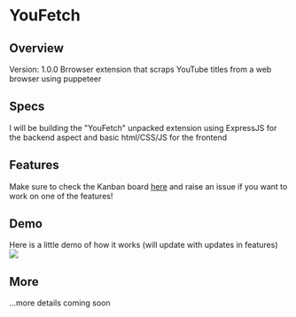 # YouFetch

## Overview
Version: 1.0.0
Brrowser extension that scraps YouTube titles from a web browser using puppeteer  

## Specs
I will be building the "YouFetch" unpacked extension using ExpressJS for the backend aspect and basic html/CSS/JS for the frontend

## Features
Make sure to check the Kanban board [here](https://www.figma.com/board/L7wDKDxPugZ3aMLXLRre0P/Search-Youtube?node-id=13%3A3612&t=Wafg76mmqyLNNcf7-1) and raise an issue if you want to work on one of the features!

## Demo
Here is a little demo of how it works (will update with updates in features)
![](Demo/demo1.gif)
## More
...more details coming soon
